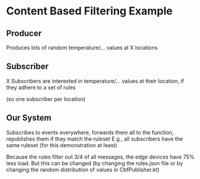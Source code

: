 # Content Based Filtering Example

## Producer

Produces lots of random temperature/... values at X locations

## Subscriber

X Subscribers are interested in temperature/... values at their location, if they adhere to a set of rules

(so one subscriber per location)

## Our System

Subscribes to events everywhere, forwards them all to the function, republishes them if they match the ruleset
E.g., all subscribers have the same ruleset (for this demonstration at least)

Because the rules filter out 3/4 of all messages, the edge devices have 75% less load. But this can be changed (by changing the rules.json file or by changing the random distribution of values in CbfPublisher.kt)